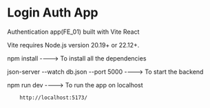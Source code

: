 # Login Auth App
Authentication app(FE_01) built with Vite React

 Vite requires Node.js version 20.19+ or 22.12+.

 npm install                               ----> To install all the dependencies

 json-server --watch db.json --port 5000   ----> To start the backend

 npm run dev                               ----> To run the app on localhost

        http://localhost:5173/
